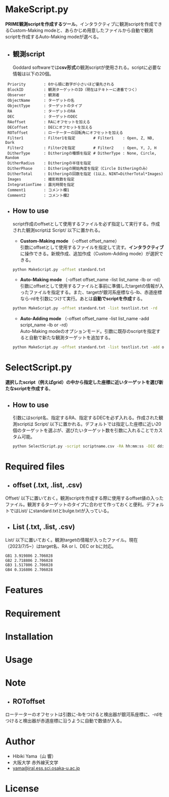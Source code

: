 # MakeScript.py

**PRIME観測scriptを作成するツール**。インタラクティブに観測scriptを作成できるCustom-Making modeと、あらかじめ用意したファイルから自動で観測scriptを作成するAuto-Making modeが選べる。
- ## 観測script  
  Goddard softwareでは**csv形式**の観測scriptが使用される。scriptに必要な情報は以下の20個。  
```
 Priority        : 0から順に数字が小さいほど優先される
 BlockID         : 観測ターゲットのID（現在はテキトーに連番でつく）
 Observer        : 観測者
 ObjectName      : ターゲットの名
 ObjectType      : ターゲットのタイプ
 RA              : ターゲットのRA
 DEC             : ターゲットのDEC
 RAoffset        : RAにオフセットを加える
 DECoffset       : DECにオフセットを加える
 ROToffset       : ローテーターの回転角にオフセットを加える
 Filter1         : Filter1を指定        # Filter1    : Open, Z, NB, Dark
 Filter2         : Filter2を指定        # Filter2    : Open, Y, J, H
 DitherType      : Ditheringの種類を指定 # DitherType : None, Circle, Random
 DitherRadius    : Ditheringの半径を指定
 DitherPhase     : Ditheringの開始角度を指定（Circle Ditheringのみ）
 DitherTotal     : Ditheringの回数を指定 (1以上、NINT=DitherTotal*Images)
 Images          : 撮影枚数を指定
 IntegrationTime : 露光時間を指定
 Comment1        : コメント欄1
 Comment2        : コメント欄2
 ```

- ## How to use  
  script作成のoffsetとして使用するファイルを必ず指定して実行する。作成された観測scriptは Script/ 以下に置かれる。  

  - **Custom-Making mode** （-offset offset_name）   
  引数にoffsetとして使用するファイルを指定して流す。**インタラクティブ**に操作できる。新規作成、追加作成（Custom-Adding mode）が選択できる。  
  ```bash
  python MakeScript.py -offset standard.txt  
  ```
  - **Auto-Making mode** （-offset offset_name -list list_name -lb or -rd）  
  引数にoffsetとして使用するファイルと事前に準備したtargetの情報が入ったファイルを指定する。また、targetが銀河系座標なら-lb、赤道座標なら-rdを引数につけて実行。あとは**自動でscriptを作成**する。
  ```bash
  python MakeScript.py -offset standard.txt -list testlist.txt -rd 
  ```
    - **Auto-Adding mode** （-offset offset_name -list list_name -add script_name -lb or -rd）  
    Auto-Making modeのオプションモード。引数に既存のscriptを指定すると自動で新たな観測ターゲットを追加する。
    ```bash  
    python MakeScript.py -offset standard.txt -list testlist.txt -add obslist.csv -rd
    ```

# SelectScript.py

**選択したscript（例えばgrid）の中から指定した座標に近いターゲットを選び新たなscriptを作成する**。
- ## How to use  
  引数にはscript名、指定するRA、指定するDECを必ず入れる。作成された観測scriptは Script/ 以下に置かれる。デフォルトでは指定した座標に近い20個のターゲットを選ぶが、選びたいターゲット数を引数に入れることでカスタム可能。
  ```bash
  python SelectScript.py -script scriptname.csv -RA hh:mm:ss -DEC dd:mm:ss (-num 30)
  ```

# Required files
- ## offset (.txt, .list, .csv)  
Offset/ 以下に置いておく。観測scriptを作成する際に使用するoffset値の入ったファイル。観測するターゲットのタイプに合わせて作っておくと便利。デフォルトではList/ にstandard.txtとbulge.txtが入っている。
- ## List (.txt, .list, .csv)
List/ 以下に置いておく。観測targetの情報が入ったファイル。現在（2023/7/5~）はtarget名、RA or l、DEC or bに対応。
```bash
GB1 3.919806 2.706028
GB2 2.718806 2.706028
GB3 1.517806 2.706028
GB4 0.316806 2.706028
```

# Features

# Requirement

# Installation

# Usage

# Note
- ## ROToffset
ローテーターのオフセットは引数に-lbをつけると検出器が銀河系座標に、-rdをつけると検出器が赤道座標に沿うように自動で数値が入る。
# Author

* Hibiki Yama（山 響）
* 大阪大学 赤外線天文学
* yama@iral.ess.sci.osaka-u.ac.jp

# License

